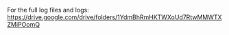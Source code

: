 For the full log files and logs: https://drive.google.com/drive/folders/1YdmBhRmHKTWXoUd7RtwMMWTXZMiPOomQ